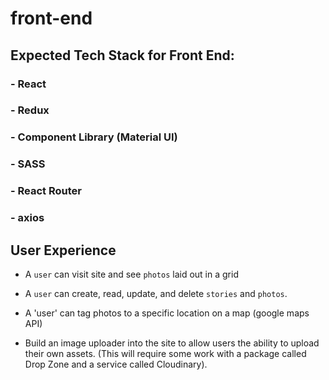 # front-end
## Expected Tech Stack for Front End: 
### - React
### - Redux
### - Component Library (Material UI)
### - SASS
### - React Router
### - axios

## User Experience
- A `user` can visit site and see `photos` laid out in a grid

- A `user` can create, read, update, and delete `stories` and `photos`.

- A 'user' can tag photos to a specific location on a map (google maps API)

- Build an image uploader into the site to allow users the ability to upload their own assets. (This will require some work with a package called Drop Zone and a service called Cloudinary).
